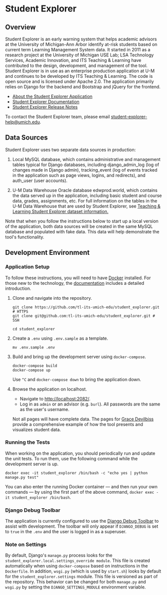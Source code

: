 # Student Explorer

## Overview

Student Explorer is an early warning system that helps academic advisors at the University of Michigan-Ann Arbor identify at-risk students based on current term Learning Management System data. It started in 2011 as a research project at the University of Michigan USE Lab; LSA Technology Services, Academic Innovation, and ITS Teaching & Learning have contributed to the design, development, and management of the tool. Student Explorer is in use as an enterprise production application at U-M and continues to be developed by ITS Teaching & Learning. The code is open source and is licensed under Apache 2.0. The application primarily relies on Django for the backend and Bootstrap and jQuery for the frontend.

- [About the Student Explorer Application](https://studentexplorer.ai.umich.edu/about)
- [Student Explorer Documentation](https://documentation.its.umich.edu/student-explorer-general)
- [Student Explorer Release Notes](https://github.com/tl-its-umich-edu/student_explorer/releases)

To contact the Student Explorer team, please email student-explorer-help@umich.edu.

## Data Sources

Student Explorer uses two separate data sources in production:

1. Local MySQL database, which contains administrative and management tables typical for Django databases, including django_admin_log (log of changes made in Django admin), tracking_event (log of events tracked in the application such as page views, logins, and redirects), and auth_user (user accounts).

2. U-M Data Warehouse Oracle database edwprod.world, which contains the data served up in the application, including basic student and course data, grades, assignments, etc. For full information on the tables in the U-M Data Warehouse that are used by Student Explorer, see [Teaching & Learning Student Explorer dataset information.](https://its.umich.edu/enterprise/administrative-systems/data-warehouse/data-areas/teaching-learning#student-explorer)

Note that when you follow the instructions below to start up a local version of the application,  both data sources will be created in the same MySQL database and populated with fake data. This data will help demonstrate the tool's functionality.

## Development Environment

### Application Setup

To follow these instructions, you will need to have [Docker](https://www.docker.com/) installed. For those new to the
technology, the [documentation](https://docs.docker.com/) includes a detailed introduction.

1. Clone and navigate into the repository.

    ```
    git clone https://github.com/tl-its-umich-edu/student_explorer.git # HTTPS
    git clone git@github.com:tl-its-umich-edu/student_explorer.git # SSH
    
    cd student_explorer
    ```

2. Create a `.env` using `.env.sample` as a template.

    ```
    mv .env.sample .env
    ```

3. Build and bring up the development server using `docker-compose`.

    ```
    docker-compose build
    docker-compose up
    ```
    
    Use `^C` and `docker-compose down` to bring the application down.

4. Browse the application on localhost.

    - Navigate to [http://localhost:2082/](http://localhost:2082/).
    - Log in as `admin` or an advisor (e.g. `burl`). All passwords are the same as the user's username.
    
    Not all pages will have complete data. The pages for 
    [Grace Devilbiss](http://localhost:2082/students/grace/) provide a comprehensive example of how the tool
    presents and visualizes student data.
    
### Running the Tests
    
When working on the application, you should periodically run and update the unit tests. To run them, use
the following command while the development server is up.

```
docker exec -it student_explorer /bin/bash -c "echo yes | python manage.py test"
```

You can also enter the running Docker container &mdash; and then run your own commands &mdash; by using the first part 
of the above command, `docker exec -it student_explorer /bin/bash`.

### Django Debug Toolbar

The application is currently configured to use the
[Django Debug Toolbar](https://django-debug-toolbar.readthedocs.io/en/latest/) to assist with development. The toolbar
will only appear if `DJANGO_DEBUG` is set to `true` in the `.env` and the user is logged in as a superuser.

### Note on Settings

By default, Django's `manage.py` process looks for the `student_explorer.local.settings_override module`. This file is 
created automatically when using `docker-compose` based on instructions in the `Dockerfile`. In addition, `wsgi.py` 
(which is used by `start.sh`) looks by default for the `student_explorer.settings` module. This file is versioned as 
part of the repository. This behavior can be changed for both `manage.py` and `wsgi.py` by setting the 
`DJANGO_SETTINGS_MODULE` environment variable.
